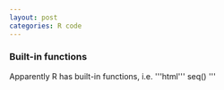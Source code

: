 ```yaml
---
layout: post
categories: R code
---
```


### Built-in functions
Apparently R has built-in functions, i.e.
'''html'''
seq()
'''
